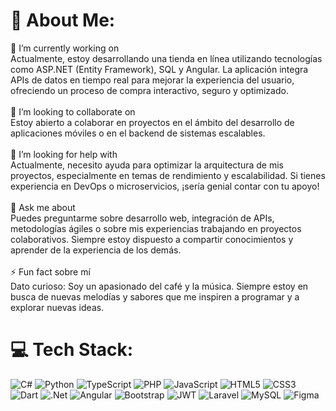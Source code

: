 # 💫 About Me:
🔭 I’m currently working on<br>Actualmente, estoy desarrollando una tienda en línea utilizando tecnologías como ASP.NET (Entity Framework), SQL y Angular. La aplicación integra APIs de datos en tiempo real para mejorar la experiencia del usuario, ofreciendo un proceso de compra interactivo, seguro y optimizado.<br><br>👯 I’m looking to collaborate on<br>Estoy abierto a colaborar en proyectos en el ámbito del desarrollo de aplicaciones móviles o en el backend de sistemas escalables.<br><br>🤝 I’m looking for help with<br>Actualmente, necesito ayuda para optimizar la arquitectura de mis proyectos, especialmente en temas de rendimiento y escalabilidad. Si tienes experiencia en DevOps o microservicios, ¡sería genial contar con tu apoyo!<br><br>💬 Ask me about<br>Puedes preguntarme sobre desarrollo web, integración de APIs, metodologías ágiles o sobre mis experiencias trabajando en proyectos colaborativos. Siempre estoy dispuesto a compartir conocimientos y aprender de la experiencia de los demás.<br><br>⚡ Fun fact sobre mí<br>Dato curioso: Soy un apasionado del café y la música. Siempre estoy en busca de nuevas melodías y sabores que me inspiren a programar y a explorar nuevas ideas.

# 💻 Tech Stack:
![C#](https://img.shields.io/badge/c%23-%23239120.svg?style=for-the-badge&logo=csharp&logoColor=white) ![Python](https://img.shields.io/badge/python-3670A0?style=for-the-badge&logo=python&logoColor=ffdd54) ![TypeScript](https://img.shields.io/badge/typescript-%23007ACC.svg?style=for-the-badge&logo=typescript&logoColor=white) ![PHP](https://img.shields.io/badge/php-%23777BB4.svg?style=for-the-badge&logo=php&logoColor=white) ![JavaScript](https://img.shields.io/badge/javascript-%23323330.svg?style=for-the-badge&logo=javascript&logoColor=%23F7DF1E) ![HTML5](https://img.shields.io/badge/html5-%23E34F26.svg?style=for-the-badge&logo=html5&logoColor=white) ![CSS3](https://img.shields.io/badge/css3-%231572B6.svg?style=for-the-badge&logo=css3&logoColor=white) ![Dart](https://img.shields.io/badge/dart-%230175C2.svg?style=for-the-badge&logo=dart&logoColor=white) ![.Net](https://img.shields.io/badge/.NET-5C2D91?style=for-the-badge&logo=.net&logoColor=white) ![Angular](https://img.shields.io/badge/angular-%23DD0031.svg?style=for-the-badge&logo=angular&logoColor=white) ![Bootstrap](https://img.shields.io/badge/bootstrap-%238511FA.svg?style=for-the-badge&logo=bootstrap&logoColor=white) ![JWT](https://img.shields.io/badge/JWT-black?style=for-the-badge&logo=JSON%20web%20tokens) ![Laravel](https://img.shields.io/badge/laravel-%23FF2D20.svg?style=for-the-badge&logo=laravel&logoColor=white) ![MySQL](https://img.shields.io/badge/mysql-4479A1.svg?style=for-the-badge&logo=mysql&logoColor=white) ![Figma](https://img.shields.io/badge/figma-%23F24E1E.svg?style=for-the-badge&logo=figma&logoColor=white)


<!-- Proudly created with GPRM ( https://gprm.itsvg.in ) -->
